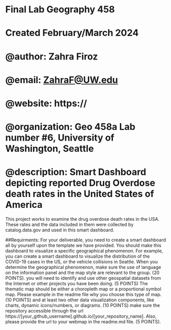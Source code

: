 # Final Lab Geography 458
# Created February/March 2024
# @author:          Zahra Firoz
# @email:           ZahraF@UW.edu
# @website:         https://
# @organization:    Geo 458a Lab number #6, University of Washington, Seattle
# @description:     Smart Dashboard depicting reported Drug Overdose death rates in the United States of America

This project works to examine the drug overdose death rates in the USA. These rates and the data included in them were collected by catalog.data.gov and used in this smart dashboard. 


##Requirments:
For your deliverable, you need to create a smart dashboard all by yourself upon the template we have provided. You should make this dashboard to visualize a specific geographical phenomenon. For example, you can create a smart dashboard to visualize the distribution of the COVID-19 cases in the US, or the vehicle collisions in Seattle. When you determine the geographical phenomenon, make sure the use of language on the information panel and the map style are relevant to the group. (20 POINTS).
you will need to identify and use other geospatial datasets from the Internet or other projects you have been doing. (5 POINTS)
The thematic map should be either a choropleth map or a proportional symbol map. Please example in the readme file why you choose this type of map. (10 POINTS)
and at least two other data visualization components, like charts, dynamic icons/numbers, or diagrams. (10 POINTS)
make sure the repository accessible through the url https://[your_github_username].github.io/[your_repository_name]. Also, please provide the url to your webmap in the readme.md file. (5 POINTS).

